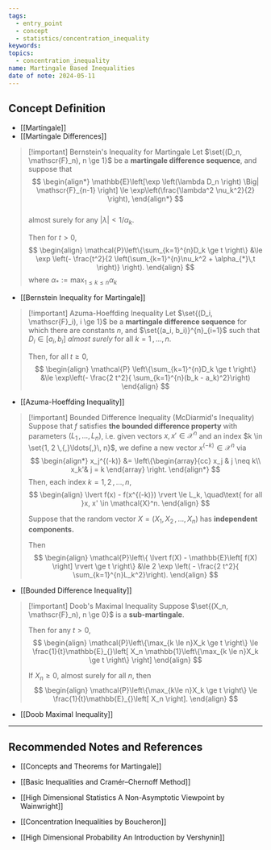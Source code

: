 ```yaml
---
tags:
  - entry_point
  - concept
  - statistics/concentration_inequality
keywords: 
topics:
  - concentration_inequality
name: Martingale Based Inequalities
date of note: 2024-05-11
---
```


## Concept Definition

- [[Martingale]]
- [[Martingale Differences]]

>[!important] Bernstein's Inequality for Martingale
>Let $\set{(D_n, \mathscr{F}_n), n \ge 1}$ be a **martingale difference sequence**, and suppose that 
>$$
>\begin{align*}
> \mathbb{E}\left[\exp \left(\lambda D_n \right) \Big| \mathscr{F}_{n-1}  \right]   \le \exp\left(\frac{\lambda^2 \nu_k^2}{2}  \right),
>\end{align*}
>$$  
>almost surely for any $|\lambda| < 1/\alpha_k$. 
>
>Then for $t > 0$,
>$$  
> \begin{align}
> \mathcal{P}\left\{\sum_{k=1}^{n}D_k \ge t \right\} &\le  \exp \left(- \frac{t^2}{2 \left(\sum_{k=1}^{n}\nu_k^2 + \alpha_{*}\,t \right)} \right). 
> \end{align}
>$$ 
>where $\alpha_{*} := \max_{1 \le k \le n} \alpha_k$

- [[Bernstein Inequality for Martingale]]

>[!important] Azuma-Hoeffding Inequality
>Let $\set{(D_i, \mathscr{F}_i), i \ge 1}$ be a **martingale difference sequence** for which there are constants $n$, and $\set{(a_i, b_i)}^{n}_{i=1}$ such that $D_i \in [a_i, b_i]$ *almost surely* for all $k = 1 \,{,}\ldots{,}\, n$. 
>
>Then, for all $t \ge 0$,
>$$
> \begin{align}
> \mathcal{P} \left\{\sum_{k=1}^{n}D_k  \ge t  \right\}  &\le \exp\left(- \frac{2 t^2}{ \sum_{k=1}^{n}(b_k - a_k)^2}\right) 
> \end{align}
>$$ 


- [[Azuma-Hoeffding Inequality]]

>[!important]  Bounded Difference Inequality (McDiarmid's Inequality)
>Suppose that $f$ satisfies **the bounded difference property** with parameters $(L_1 \,{,}\ldots{,}\, L_n)$, i.e. given vectors $x, x' \in \mathcal{X}^n$ and an index $k \in \set{1, 2 \,{,}\ldots{,}\, n}$, we define a new vector $x^{(-k)} \in \mathcal{X}^n$ via
>$$
> \begin{align*}
> x_j^{(-k)} &= \left\{\begin{array}{cc}
> x_j & j \neq k\\
> x_k'& j = k
> \end{array}
> \right.
> \end{align*}
>$$ 
> Then, each index $k = 1, 2 \,{,}\ldots{,}\, n$,
> $$
> \begin{align}
> \lvert f(x) - f(x^{(-k)}) \rvert \le L_k, \quad\text{ for all }x, x' \in \mathcal{X}^n.
> \end{align}
>$$  
>
>Suppose that the random vector $X = (X_1, X_2 \,{,}\ldots{,}\, X_n)$ has **independent components.** 
>
>Then
>$$
> \begin{align}
> \mathcal{P}\left\{ \lvert f(X) - \mathbb{E}\left[ f(X) \right] \rvert \ge t \right\}  &\le  2 \exp \left( - \frac{2 t^2}{ \sum_{k=1}^{n}L_k^2}\right).
> \end{align}
>$$ 

- [[Bounded Difference Inequality]]

>[!important] Doob's Maximal Inequality
>Suppose $\set{(X_n, \mathscr{F}_n), n \ge 0}$ is a **sub-martingale**. 
>
>Then for any $t >0$, 
>$$
> \begin{align}
> \mathcal{P}\left\{\max_{k \le n}X_k \ge t  \right\} \le \frac{1}{t}\mathbb{E}_{}\left[ X_n \mathbb{1}\left\{\max_{k \le n}X_k \ge t \right\} \right] 
> \end{align}
>$$ 
>
>If $X_{n} \ge 0$, almost surely for all $n$, then 
>$$
> \begin{align}
> \mathcal{P}\left\{\max_{k\le n}X_k \ge t  \right\} \le \frac{1}{t}\mathbb{E}_{}\left[ X_n \right]. 
> \end{align}
>$$ 

- [[Doob Maximal Inequality]]







-----------
##  Recommended Notes and References

- [[Concepts and Theorems for Martingale]]
- [[Basic Inequalities and Cramér–Chernoff Method]]

- [[High Dimensional Statistics A Non-Asymptotic Viewpoint by Wainwright]]
- [[Concentration Inequalities by Boucheron]]
- [[High Dimensional Probability An Introduction by Vershynin]]
